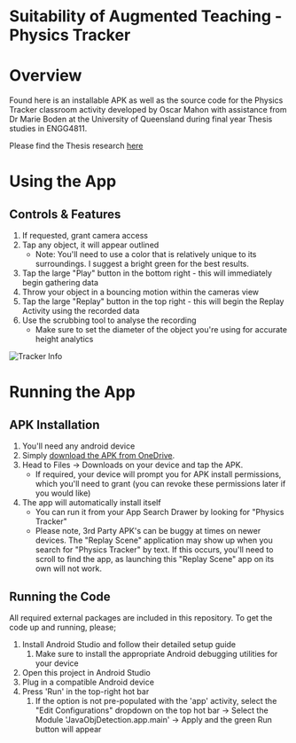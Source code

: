 # Suitability of Augmented Teaching - Physics Tracker
# Overview
Found here is an installable APK as well as the source code for the 
Physics Tracker classroom activity developed by Oscar Mahon 
with assistance from Dr Marie Boden at the University of Queensland
during final year Thesis studies in ENGG4811.

Please find the Thesis research [here](https://1drv.ms/b/s!AnKhMapPVAQZisktfCI-VtT8Int6hQ?e=Wy4OaN)

# Using the App
## Controls & Features
1. If requested, grant camera access
2. Tap any object, it will appear outlined
   - Note: You'll need to use a color that is relatively unique to its surroundings. I suggest a bright green for the best results.
3. Tap the large "Play" button in the bottom right - this will immediately begin gathering data
4. Throw your object in a bouncing motion within the cameras view
5. Tap the large "Replay" button in the top right - this will begin the Replay Activity using the recorded data
4. Use the scrubbing tool to analyse the recording
   - Make sure to set the diameter of the object you're using for accurate height analytics

![Tracker Info](https://user-images.githubusercontent.com/89385639/200144223-896b9851-be75-4e0c-b0dd-5868a311b234.png)


# Running the App
## APK Installation
1. You'll need any android device
2. Simply [download the APK from OneDrive](https://1drv.ms/u/s!AnKhMapPVAQZiskjLEIcYGmOXEMFnw?e=q7J602).
3. Head to Files -> Downloads on your device and tap the APK.
   - If required, your device will prompt you for APK install permissions, which you'll need to grant (you can revoke these permissions later if you would like)
4. The app will automatically install itself
   - You can run it from your App Search Drawer by looking for "Physics Tracker"
   - Please note, 3rd Party APK's can be buggy at times on newer devices. 
The "Replay Scene" application may show up when you search for "Physics Tracker" by text. 
If this occurs, you'll need to scroll to find the app, as launching this "Replay Scene" app on its own will not work.

## Running the Code
All required external packages are included in this repository.
To get the code up and running, please;
1. Install Android Studio and follow their detailed setup guide
   1. Make sure to install the appropriate Android debugging utilities for your device
2. Open this project in Android Studio
3. Plug in a compatible Android device
4. Press 'Run' in the top-right hot bar
   1. If the option is not pre-populated with the 'app' activity, select the "Edit Configurations" dropdown on the top hot bar -> Select the Module 'JavaObjDetection.app.main' -> Apply and the green Run button will appear
